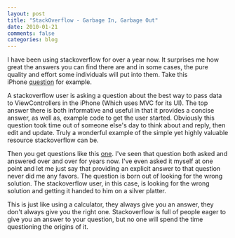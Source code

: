 ```yaml
---
layout: post
title: "StackOverflow - Garbage In, Garbage Out"
date: 2010-01-21
comments: false
categories: blog
---
```


I have been using stackoverflow for over a year now. It surprises me how great the answers you can find there are and in some cases, the pure quality and effort some individuals will put into them. Take this iPhone&nbsp;[question](http://stackoverflow.com/questions/569940/whats-the-best-way-to-communicate-between-view-controllers "question")&nbsp;for example.

A stackoverflow user is asking a question about the best way to pass data to ViewControllers in the iPhone (Which uses MVC for its UI). The top answer there is both informative and useful in that it provides a concise answer, as well as, example code to get the user started. Obviously this question took time out of someone else's day to think about and reply, then edit and update. Truly a wonderful example of the simple yet highly valuable resource stackoverflow can be.

Then you get questions like this&nbsp;[one](http://stackoverflow.com/questions/2109969/c-is-there-a-way-to-classify-enums/2110065#2110065 "one"). I've seen that question both asked and answered over and over for years now. I've even asked it myself at one point and let me just say that providing an explicit answer to that question never did me any favors. The question is born out of looking for the wrong solution. The stackoverflow user, in this case, is looking for the wrong solution and getting it handed to him on a silver platter.

This is just like using a calculator, they always give you an answer, they don't always give you the right one. Stackoverflow is full of people eager to give you an answer to your question, but no one will spend the time questioning the origins of it.
